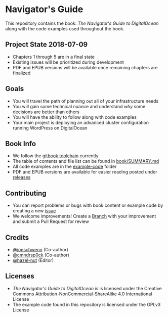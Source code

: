 # Navigator's Guide
This repository contains the book: _The Navigator's Guide to DigitalOcean_ along with the code examples used throughout the book.

## Project State 2018-07-09
* Chapters 1 through 5 are in a final state
* Existing issues will be prioritized during development
* PDF and EPUB versions will be available once remaining chapters are finalized

## Goals
* You will travel the path of planning out all of your infrastructure needs
* You will gain some technical nuance and understand _why_ some decisions are better than others
* You will have the ability to follow along with code examples
* Your main project is deploying an advanced cluster configuration running WordPress on DigitalOcean

## Book Info
* We follow the [gitbook toolchain](https://toolchain.gitbook.com/) currently
* The table of contents and file list can be found in [book/SUMMARY.md](book/SUMMARY.md)
* All code examples are in the [example-code](example-code) folder
* PDF and EPUB versions are available for easier reading posted under [releases](releases)

## Contributing
* You can report problems or bugs with book content or example code by creating a new [issue](issues)
* We welcome improvements! Create a [Branch](https://guides.github.com/introduction/flow/) with your improvement and submit a Pull Request for review

## Credits
* [@jonschwenn](https://github.com/jonschwenn) (Co-author)
* [@cmndrsp0ck](https://github.com/cmndrsp0ck) (Co-author)
* [@hazel-nut](https://github.com/hazel-nut)  (Editor)

## Licenses
* _The Navigator's Guide to DigitalOcean_ is is licensed under the Creative Commons Attribution-NonCommercial-ShareAlike 4.0 International License
* The example code found in this repository is licensed under the GPLv3 License
